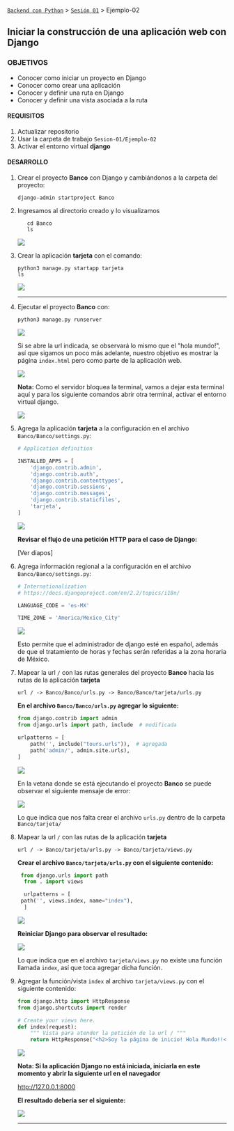 
[`Backend con Python`](../../Readme.md) > [`Sesión 01`](../Readme.md) > Ejemplo-02
## Iniciar la construcción de una aplicación web con Django

### OBJETIVOS
- Conocer como iniciar un proyecto en Django
- Conocer como crear una aplicación
- Conocer y definir una ruta en Django
- Conocer y definir una vista asociada a la ruta

#### REQUISITOS
1. Actualizar repositorio
1. Usar la carpeta de trabajo `Sesion-01/Ejemplo-02`
1. Activar el entorno virtual __django__

#### DESARROLLO
1. Crear el proyecto __Banco__ con Django y cambiándonos a la carpeta del proyecto:

   ```console
   django-admin startproject Banco
   ```

1. Ingresamos al directorio creado y lo visualizamos

	```
	   cd Banco
	   ls
   ```
   
   ![](img/1.png)

1. Crear la aplicación __tarjeta__ con el comando:

   ```console
   python3 manage.py startapp tarjeta
   ls
   ```
   
   ![](img/2.png)
   
   ***

1. Ejecutar el proyecto __Banco__ con:

   ```console
   python3 manage.py runserver
   ```
   
   ![](img/3.png)
   
   Si se abre la url indicada, se observará lo mismo que el "hola mundo!", así que sigamos un poco más adelante, nuestro objetivo es mostrar la página `index.html` pero como parte de la aplicación web.
   
   ![](img/4.png)

   __Nota:__ Como el servidor bloquea la terminal, vamos a dejar esta terminal aquí y para los siguiente comandos abrir otra terminal, activar el entorno virtual django.
   
   ![](img/5.png)

1. Agrega la aplicación __tarjeta__ a la configuración en el archivo `Banco/Banco/settings.py`:

   ```python
   # Application definition

   INSTALLED_APPS = [
       'django.contrib.admin',
       'django.contrib.auth',
       'django.contrib.contenttypes',
       'django.contrib.sessions',
       'django.contrib.messages',
       'django.contrib.staticfiles',
       'tarjeta',
   ]   
   ```
   
   ![](img/6.png)

   __Revisar el flujo de una petición HTTP para el caso de Django:__

   [Ver diapos]

1. Agrega información regional a la configuración en el archivo `Banco/Banco/settings.py`:

   ```python
   # Internationalization
   # https://docs.djangoproject.com/en/2.2/topics/i18n/

   LANGUAGE_CODE = 'es-MX'

   TIME_ZONE = 'America/Mexico_City'
   ```
   
   ![](img/7.png)
   
   Esto permite que el administrador de django esté en español, además de que el tratamiento de horas y fechas serán referidas a la zona horaria de México.

1. Mapear la url `/` con las rutas generales del proyecto __Banco__ hacia las rutas de la aplicación __tarjeta__

   ```
   url / -> Banco/Banco/urls.py -> Banco/Banco/tarjeta/urls.py
   ```

   __En el archivo `Banco/Banco/urls.py` agregar lo siguiente:__

   ```python
   from django.contrib import admin
   from django.urls import path, include  # modificada

   urlpatterns = [
       path('', include("tours.urls")),  # agregada
       path('admin/', admin.site.urls),
   ]
   ```
   
   ![](img/8.png)

   En la vetana donde se está ejecutando el proyecto __Banco__ se puede observar el siguiente mensaje de error:
   
   ![](img/9.png)

   Lo que indica que nos falta crear el archivo `urls.py` dentro de la carpeta `Banco/tarjeta/`

1. Mapear la url `/` con las rutas de la aplicación __tarjeta__

   ```
   url / -> Banco/tarjeta/urls.py -> Banco/tarjeta/views.py
   ```

   __Crear el archivo `Banco/tarjeta/urls.py` con el siguiente contenido:__
   
   ```python
    from django.urls import path
	 from . import views

	 urlpatterns = [
    path('', views.index, name="index"),
	 ]
   ```
   
   ![](img/10.png)

   __Reiniciar Django para observar el resultado:__

   ![](img/11.png)
   
   Lo que indica que en el archivo `tarjeta/views.py` no existe una función llamada `index`, así que toca agregar dicha función.

1. Agregar la función/vista `index` al archivo `tarjeta/views.py` con el siguiente contenido:

   ```python
   from django.http import HttpResponse
   from django.shortcuts import render

   # Create your views here.
   def index(request):
       """ Vista para atender la petición de la url / """
       return HttpResponse("<h2>Soy la página de inicio! Hola Mundo!!</h2>")
   ```
    ![](img/12.png)

   __Nota: Si la aplicación Django no está iniciada, iniciarla en este momento y abrir la siguiente url en el navegador__

   http://127.0.0.1:8000

   __El resultado debería ser el siguiente:__

   ![](img/13.png)
   
   ***
